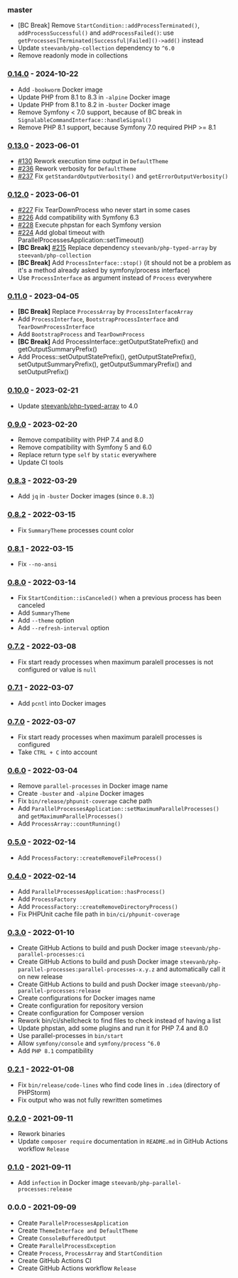 ### master

- [BC Break] Remove `StartCondition::addProcessTerminated()`, `addProcessSuccessful()` and `addProcessFailed()`: use `getProcesses[Terminated|Successful|Failed]()->add()` instead
- Update `steevanb/php-collection` dependency to `^6.0`
- Remove readonly mode in collections

### [0.14.0](../../compare/0.13.0...0.14.0) - 2024-10-22

- Add `-bookworm` Docker image
- Update PHP from 8.1 to 8.3 in `-alpine` Docker image
- Update PHP from 8.1 to 8.2 in `-buster` Docker image
- Remove Symfony < 7.0 support, because of BC break in `SignalableCommandInterface::handleSignal()`
- Remove PHP 8.1 support, because Symfony 7.0 required PHP >= 8.1

### [0.13.0](../../compare/0.12.0...0.13.0) - 2023-06-01

- [#130](https://github.com/steevanb/php-parallel-processes/issues/130) Rework execution time output in `DefaultTheme`
- [#236](https://github.com/steevanb/php-parallel-processes/issues/236) Rework verbosity for `DefaultTheme`
- [#237](https://github.com/steevanb/php-parallel-processes/issues/237) Fix `getStandardOutputVerbosity()` and `getErrorOutputVerbosity()`

### [0.12.0](../../compare/0.11.0...0.12.0) - 2023-06-01

- [#227](https://github.com/steevanb/php-parallel-processes/issues/227) Fix TearDownProcess who never start in some cases
- [#226](https://github.com/steevanb/php-parallel-processes/issues/226) Add compatibility with Symfony 6.3
- [#228](https://github.com/steevanb/php-parallel-processes/issues/228) Execute phpstan for each Symfony version
- [#224](https://github.com/steevanb/php-parallel-processes/issues/224) Add global timeout with ParallelProcessesApplication::setTimeout()
- **[BC Break]** [#215](https://github.com/steevanb/php-parallel-processes/issues/215) Replace dependency `steevanb/php-typed-array` by `steevanb/php-collection`
- **[BC Break]** Add `ProcessInterface::stop()` (it should not be a problem as it's a method already asked by symfony/process interface)
- Use `ProcessInterface` as argument instead of `Process` everywhere

### [0.11.0](../../compare/0.10.0...0.11.0) - 2023-04-05

- **[BC Break]** Replace `ProcessArray` by `ProcessInterfaceArray`
- Add `ProcessInterface`, `BootstrapProcessInterface` and `TearDownProcessInterface`
- Add `BootstrapProcess` and `TearDownProcess`
- **[BC Break]** Add ProcessInterface::getOutputStatePrefix() and getOutputSummaryPrefix()
- Add Process::setOutputStatePrefix(), getOutputStatePrefix(), setOutputSummaryPrefix(), getOutputSummaryPrefix() and setOutputPrefix()

### [0.10.0](../../compare/0.9.0...0.10.0) - 2023-02-21

- Update [steevanb/php-typed-array](https://github.com/steevanb/php-typed-array) to 4.0

### [0.9.0](../../compare/0.8.3...0.9.0) - 2023-02-20

- Remove compatibility with PHP 7.4 and 8.0
- Remove compatibility with Symfony 5 and 6.0
- Replace return type `self` by `static` everywhere
- Update CI tools

### [0.8.3](../../compare/0.8.2...0.8.3) - 2022-03-29

- Add `jq` in `-buster` Docker images (since `0.8.3`)

### [0.8.2](../../compare/0.8.1...0.8.2) - 2022-03-15

- Fix `SummaryTheme` processes count color

### [0.8.1](../../compare/0.8.0...0.8.1) - 2022-03-15

- Fix `--no-ansi`

### [0.8.0](../../compare/0.7.2...0.8.0) - 2022-03-14

- Fix `StartCondition::isCanceled()` when a previous process has been canceled
- Add `SummaryTheme`
- Add `--theme` option
- Add `--refresh-interval` option

### [0.7.2](../../compare/0.7.1...0.7.2) - 2022-03-08

- Fix start ready processes when maximum paralell processes is not configured or value is `null`

### [0.7.1](../../compare/0.7.0...0.7.1) - 2022-03-07

- Add `pcntl` into Docker images

### [0.7.0](../../compare/0.6.0...0.7.0) - 2022-03-07

- Fix start ready processes when maximum paralell processes is configured
- Take `CTRL + C` into account

### [0.6.0](../../compare/0.5.0...0.6.0) - 2022-03-04

- Remove `parallel-processes` in Docker image name
- Create `-buster` and `-alpine` Docker images
- Fix `bin/release/phpunit-coverage` cache path
- Add `ParallelProcessesApplication::setMaximumParallelProcesses()` and `getMaximumParallelProcesses()`
- Add `ProcessArray::countRunning()`

### [0.5.0](../../compare/0.4.0...0.5.0) - 2022-02-14

- Add `ProcessFactory::createRemoveFileProcess()`

### [0.4.0](../../compare/0.3.0...0.4.0) - 2022-02-14

- Add `ParallelProcessesApplication::hasProcess()`
- Add `ProcessFactory`
- Add `ProcessFactory::createRemoveDirectoryProcess()`
- Fix PHPUnit cache file path in `bin/ci/phpunit-coverage`

### [0.3.0](../../compare/0.2.1...0.3.0) - 2022-01-10

- Create GitHub Actions to build and push Docker image `steevanb/php-parallel-processes:ci`
- Create GitHub Actions to build and push Docker image `steevanb/php-parallel-processes:parallel-processes-x.y.z` and automatically call it on new release
- Create GitHub Actions to build and push Docker image `steevanb/php-parallel-processes:release`
- Create configurations for Docker images name
- Create configuration for repository version
- Create configuration for Composer version
- Rework bin/ci/shellcheck to find files to check instead of having a list
- Update phpstan, add some plugins and run it for PHP 7.4 and 8.0
- Use parallel-processes in `bin/start`
- Allow `symfony/console` and `symfony/process` `^6.0`
- Add `PHP 8.1` compatibility

### [0.2.1](../../compare/0.2.0...0.2.1) - 2022-01-08

- Fix `bin/release/code-lines` who find code lines in `.idea` (directory of PHPStorm)
- Fix output who was not fully rewritten sometimes

### [0.2.0](../../compare/0.1.0...0.2.0) - 2021-09-11

- Rework binaries
- Update `composer require` documentation in `README.md` in GitHub Actions workflow `Release`

### [0.1.0](../../compare/0.0.0...0.1.0) - 2021-09-11

- Add `infection` in Docker image `steevanb/php-parallel-processes:release`

### 0.0.0 - 2021-09-09

- Create `ParallelProcessesApplication`
- Create `ThemeInterface and DefaultTheme`
- Create `ConsoleBufferedOutput`
- Create `ParallelProcessException`
- Create `Process`, `ProcessArray` and `StartCondition`
- Create GitHub Actions CI
- Create GitHub Actions workflow `Release`
